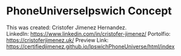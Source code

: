 # PhoneUniverseIpswich Concept
This was created: Cristofer Jimenez Hernandez. <br>
LinkedIn: https://www.linkedin.com/in/cristofer-jimenez/ 
Portolfio: https://cristoferjimenez.uk/ 
Preview Link: https://certifiedjimenez.github.io/IpswichPhoneUniverse/html/index 
